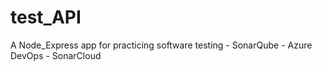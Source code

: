 # test_API
A Node_Express app for practicing software testing - SonarQube - Azure DevOps - SonarCloud
